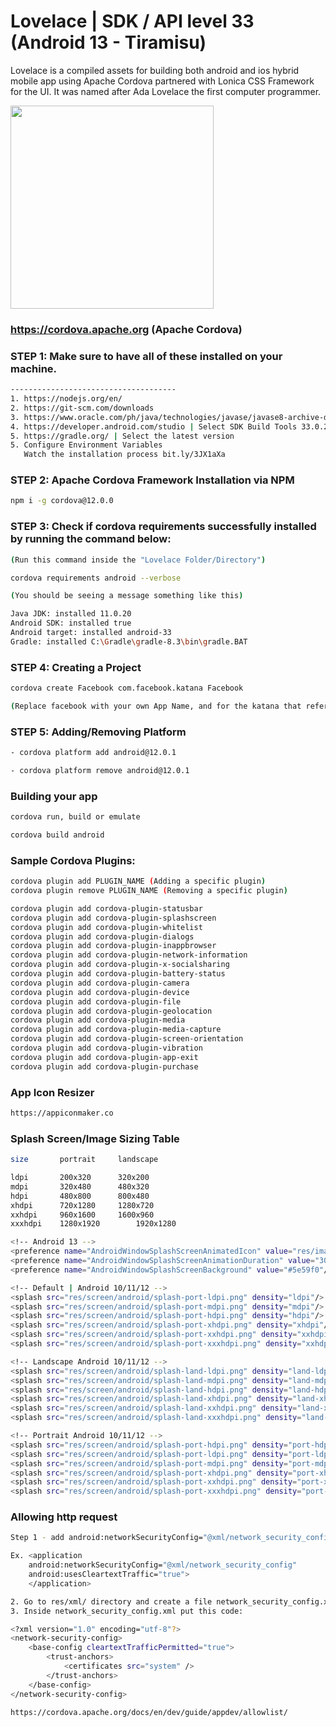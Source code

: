 # Lovelace | SDK / API level 33 (Android 13 - Tiramisu)
Lovelace is a compiled assets for building both android and ios hybrid mobile app using Apache Cordova partnered with Lonica CSS Framework for the UI. It was named after Ada Lovelace the first computer programmer.

<img src="https://firebasestorage.googleapis.com/v0/b/lonica.appspot.com/o/img%2Fada-lovelace.jpg?alt=media&token=7232e9ed-4557-41b9-9ba6-ab954dc66893" style="max-width:100%;" width="325">

### https://cordova.apache.org (Apache Cordova)

### STEP 1: Make sure to have all of these installed on your machine.

```sh
-------------------------------------
1. https://nodejs.org/en/
2. https://git-scm.com/downloads
3. https://www.oracle.com/ph/java/technologies/javase/javase8-archive-downloads.html | Select Java 8 or 11
4. https://developer.android.com/studio | Select SDK Build Tools 33.0.2 / API level 33 (Android 13 - Tiramisu)
5. https://gradle.org/ | Select the latest version
5. Configure Environment Variables
   Watch the installation process bit.ly/3JX1aXa
```

### STEP 2: Apache Cordova Framework Installation via NPM

```sh
npm i -g cordova@12.0.0
```

### STEP 3: Check if cordova requirements successfully installed by running the command below:

```sh
(Run this command inside the "Lovelace Folder/Directory")

cordova requirements android --verbose 

(You should be seeing a message something like this)

Java JDK: installed 11.0.20
Android SDK: installed true
Android target: installed android-33
Gradle: installed C:\Gradle\gradle-8.3\bin\gradle.BAT
```

### STEP 4: Creating a Project

```sh
cordova create Facebook com.facebook.katana Facebook 

(Replace facebook with your own App Name, and for the katana that refers to your own system-level codename, put your own code/company name.)
```

### STEP 5: Adding/Removing Platform

```sh
- cordova platform add android@12.0.1

- cordova platform remove android@12.0.1
```

### Building your app

```sh
cordova run, build or emulate

cordova build android
```

### Sample Cordova Plugins:

```sh
cordova plugin add PLUGIN_NAME (Adding a specific plugin)
cordova plugin remove PLUGIN_NAME (Removing a specific plugin)

cordova plugin add cordova-plugin-statusbar
cordova plugin add cordova-plugin-splashscreen
cordova plugin add cordova-plugin-whitelist
cordova plugin add cordova-plugin-dialogs
cordova plugin add cordova-plugin-inappbrowser
cordova plugin add cordova-plugin-network-information
cordova plugin add cordova-plugin-x-socialsharing
cordova plugin add cordova-plugin-battery-status
cordova plugin add cordova-plugin-camera
cordova plugin add cordova-plugin-device
cordova plugin add cordova-plugin-file
cordova plugin add cordova-plugin-geolocation
cordova plugin add cordova-plugin-media
cordova plugin add cordova-plugin-media-capture
cordova plugin add cordova-plugin-screen-orientation
cordova plugin add cordova-plugin-vibration
cordova plugin add cordova-plugin-app-exit
cordova plugin add cordova-plugin-purchase
```

### App Icon Resizer

```sh
https://appiconmaker.co
```

### Splash Screen/Image Sizing Table

```sh
size	   portrait	    landscape

ldpi	   200x320	    320x200
mdpi	   320x480	    480x320
hdpi	   480x800	    800x480
xhdpi	   720x1280	    1280x720
xxhdpi	   960x1600	    1600x960
xxxhdpi	   1280x1920	    1920x1280

<!-- Android 13 -->
<preference name="AndroidWindowSplashScreenAnimatedIcon" value="res/images/xxxhdpi.png" density="xxxhdpi"/>
<preference name="AndroidWindowSplashScreenAnimationDuration" value="3000"/>
<preference name="AndroidWindowSplashScreenBackground" value="#5e59f0"/>

<!-- Default | Android 10/11/12 -->
<splash src="res/screen/android/splash-port-ldpi.png" density="ldpi"/>
<splash src="res/screen/android/splash-port-mdpi.png" density="mdpi"/>
<splash src="res/screen/android/splash-port-hdpi.png" density="hdpi"/>
<splash src="res/screen/android/splash-port-xhdpi.png" density="xhdpi"/>
<splash src="res/screen/android/splash-port-xxhdpi.png" density="xxhdpi"/>
<splash src="res/screen/android/splash-port-xxxhdpi.png" density="xxhdpi"/>

<!-- Landscape Android 10/11/12 -->
<splash src="res/screen/android/splash-land-ldpi.png" density="land-ldpi" />
<splash src="res/screen/android/splash-land-mdpi.png" density="land-mdpi" />
<splash src="res/screen/android/splash-land-hdpi.png" density="land-hdpi" />
<splash src="res/screen/android/splash-land-xhdpi.png" density="land-xhdpi" />
<splash src="res/screen/android/splash-land-xxhdpi.png" density="land-xxhdpi" />
<splash src="res/screen/android/splash-land-xxxhdpi.png" density="land-xxxhdpi" />

<!-- Portrait Android 10/11/12 -->
<splash src="res/screen/android/splash-port-hdpi.png" density="port-hdpi" />
<splash src="res/screen/android/splash-port-ldpi.png" density="port-ldpi" />
<splash src="res/screen/android/splash-port-mdpi.png" density="port-mdpi" />
<splash src="res/screen/android/splash-port-xhdpi.png" density="port-xhdpi" />
<splash src="res/screen/android/splash-port-xxhdpi.png" density="port-xxhdpi" />
<splash src="res/screen/android/splash-port-xxxhdpi.png" density="port-xxxhdpi" />
```

### Allowing http request

```sh
Step 1 - add android:networkSecurityConfig="@xml/network_security_config" & android:usesCleartextTraffic="true" inside AndroidManifest.xml file.

Ex. <application 
	android:networkSecurityConfig="@xml/network_security_config" 
	android:usesCleartextTraffic="true">
    </application>

2. Go to res/xml/ directory and create a file network_security_config.xml 
3. Inside network_security_config.xml put this code:

<?xml version="1.0" encoding="utf-8"?>
<network-security-config>
    <base-config cleartextTrafficPermitted="true">
        <trust-anchors>
            <certificates src="system" />
        </trust-anchors>
    </base-config>
</network-security-config>

https://cordova.apache.org/docs/en/dev/guide/appdev/allowlist/
```
